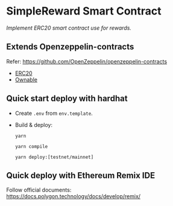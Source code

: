 # SimpleReward Smart Contract

_Implement ERC20 smart contract use for rewards._

## Extends Openzeppelin-contracts

Refer: https://github.com/OpenZeppelin/openzeppelin-contracts

- [ERC20](https://github.com/OpenZeppelin/openzeppelin-contracts/tree/master/contracts/token/ERC20)
- [Ownable](https://github.com/OpenZeppelin/openzeppelin-contracts/blob/master/contracts/access/Ownable.sol)

## Quick start deploy with hardhat

- Create `.env` from `env.template`.

- Build & deploy:

  ```shell
  yarn

  yarn compile

  yarn deploy:[testnet/mainnet]
  ```

## Quick deploy with Ethereum Remix IDE

Follow official documents: https://docs.polygon.technology/docs/develop/remix/
